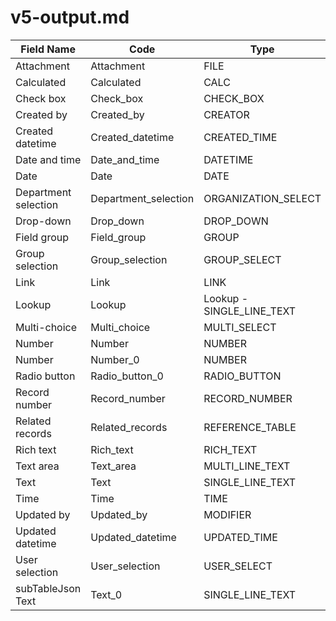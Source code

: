 # v5-output.md

| Field Name           | Code                 | Type                      |
|----------------------|----------------------|---------------------------|
| Attachment           | Attachment           | FILE                      |
| Calculated           | Calculated           | CALC                      |
| Check box            | Check_box            | CHECK_BOX                 |
| Created by           | Created_by           | CREATOR                   |
| Created datetime     | Created_datetime     | CREATED_TIME              |
| Date and time        | Date_and_time        | DATETIME                  |
| Date                 | Date                 | DATE                      |
| Department selection | Department_selection | ORGANIZATION_SELECT       |
| Drop-down            | Drop_down            | DROP_DOWN                 |
| Field group          | Field_group          | GROUP                     |
| Group selection      | Group_selection      | GROUP_SELECT              |
| Link                 | Link                 | LINK                      |
| Lookup               | Lookup               | Lookup - SINGLE_LINE_TEXT |
| Multi-choice         | Multi_choice         | MULTI_SELECT              |
| Number               | Number               | NUMBER                    |
| Number               | Number_0             | NUMBER                    |
| Radio button         | Radio_button_0       | RADIO_BUTTON              |
| Record number        | Record_number        | RECORD_NUMBER             |
| Related records      | Related_records      | REFERENCE_TABLE           |
| Rich text            | Rich_text            | RICH_TEXT                 |
| Text area            | Text_area            | MULTI_LINE_TEXT           |
| Text                 | Text                 | SINGLE_LINE_TEXT          |
| Time                 | Time                 | TIME                      |
| Updated by           | Updated_by           | MODIFIER                  |
| Updated datetime     | Updated_datetime     | UPDATED_TIME              |
| User selection       | User_selection       | USER_SELECT               |
| subTableJson Text    | Text_0               | SINGLE_LINE_TEXT          |
